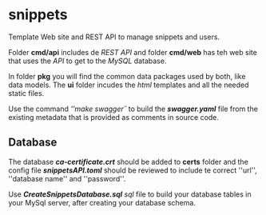 # snippets
Template Web site and REST API to manage snippets and users.

Folder **cmd/api** includes de *REST API* and folder **cmd/web** has teh web site that uses the *API* to get to the *MySQL* database.

In folder **pkg** you will find the common data packages used by both, like data models. The **ui** folder incudes the *html* templates and all the needed static files.

Use the command *''make swagger´´* to build the ***swagger.yaml*** file from the existing metadata that is provided as comments in source code.

## Database
The database ***ca-certificate.crt*** should be added to **certs**  folder and the config file ***snippetsAPI.toml*** should be reviewed to include te correct ''url'', ''database name'' and ''password''.

Use ***CreateSnippetsDatabase.sql*** *sql* file to build your database tables in your MySql server, after creating your database schema.